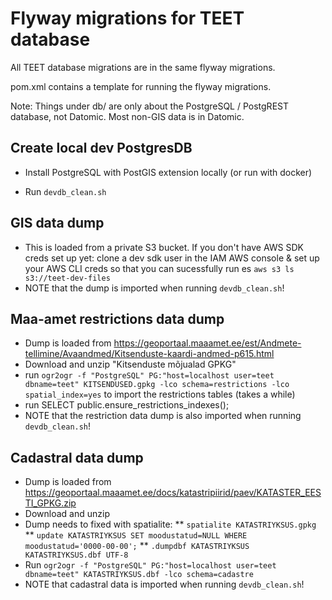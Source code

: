 # Flyway migrations for TEET database

All TEET database migrations are in the same flyway migrations.

pom.xml contains a template for running the flyway migrations.

Note: Things under db/ are only about the PostgreSQL / PostgREST database, not Datomic.
Most non-GIS data is in Datomic.

## Create local dev PostgresDB

* Install PostgreSQL with PostGIS extension locally (or run with docker)

* Run `devdb_clean.sh`

## GIS data dump

* This is loaded from a private S3 bucket. If you don't have AWS SDK creds set up yet: clone a dev sdk user in the IAM AWS console & set up your AWS CLI creds so that you can sucessfully run es `aws s3 ls  s3://teet-dev-files`
* NOTE that the dump is imported when running `devdb_clean.sh`!


## Maa-amet restrictions data dump

* Dump is loaded from https://geoportaal.maaamet.ee/est/Andmete-tellimine/Avaandmed/Kitsenduste-kaardi-andmed-p615.html
* Download and unzip "Kitsenduste mõjualad GPKG"
* run `ogr2ogr -f "PostgreSQL" PG:"host=localhost user=teet dbname=teet" KITSENDUSED.gpkg -lco schema=restrictions -lco spatial_index=yes` to import the restrictions tables (takes a while)
* run SELECT public.ensure_restrictions_indexes();
* NOTE that the restriction data dump is also imported when running `devdb_clean.sh`!

## Cadastral data dump

* Dump is loaded from https://geoportaal.maaamet.ee/docs/katastripiirid/paev/KATASTER_EESTI_GPKG.zip
* Download and unzip
* Dump needs to fixed with spatialite:
** `spatialite KATASTRIYKSUS.gpkg`
** `update KATASTRIYKSUS SET moodustatud=NULL WHERE moodustatud='0000-00-00';`
** `.dumpdbf KATASTRIYKSUS KATASTRIYKSUS.dbf UTF-8`
* Run `ogr2ogr -f "PostgreSQL" PG:"host=localhost user=teet dbname=teet" KATASTRIYKSUS.dbf -lco schema=cadastre`
* NOTE that cadastral data is imported when running `devdb_clean.sh`!
